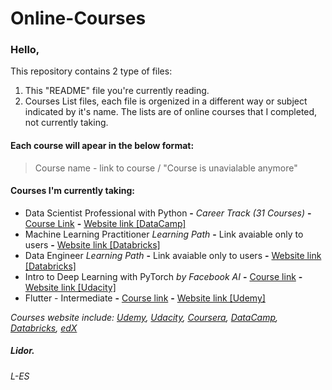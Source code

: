 # Online-Courses
### Hello,

This repository contains 2 type of files:
  1. This "README" file you're currently reading.
  2. Courses List files, each file is orgenized in a different way or subject indicated by it's name.
      The lists are of online courses that I completed, not currently taking.

#### Each course will apear in the below format:
> Course name - link to course / "Course is unavialable anymore"

#### Courses I'm currently taking:
  - Data Scientist Professional with Python **-** *Career Track (31 Courses)* **-** [Course Link](https://app.datacamp.com/learn/career-tracks/data-scientist-professional-with-python) **-** [Website link [DataCamp]](https://www.datacamp.com/)
  - Machine Learning Practitioner _Learning Path_ **-** Link avaiable only to users **-** [Website link [Databricks]](https://databricks.com/learn/training/home)
  - Data Engineer _Learning Path_ **-** Link avaiable only to users **-** [Website link [Databricks]](https://databricks.com/learn/training/home)
  - Intro to Deep Learning with PyTorch _by Facebook AI_ **-** [Course link](https://www.udacity.com/course/deep-learning-pytorch--ud188) **-** [Website link [Udacity]](https://www.udacity.com/)
  - Flutter - Intermediate **-** [Course link](https://www.udemy.com/course/flutter-intermediate/) **-** [Website link [Udemy]](https://www.udemy.com/)

_Courses website include: [Udemy](https://www.udemy.com/), [Udacity](https://www.udacity.com/), [Coursera](https://www.coursera.org/), [DataCamp](http://www.datacamp.com/), [Databricks](https://databricks.com/learn/training/home), [edX](https://www.edx.org/)_

##### Lidor.
###### L-ES

